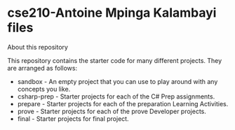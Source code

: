 # cse210-Antoine Mpinga Kalambayi files
About this repository

This repository contains the starter code for many different projects. They are arranged as follows:

*  sandbox - An empty project that you can use to play around with any concepts you like.
*  csharp-prep - Starter projects for each of the C# Prep assignments.
*  prepare - Starter projects for each of the preparation Learning Activities.
*  prove - Starter projects for each of the prove Developer projects.
*  final - Starter projects for final project.
